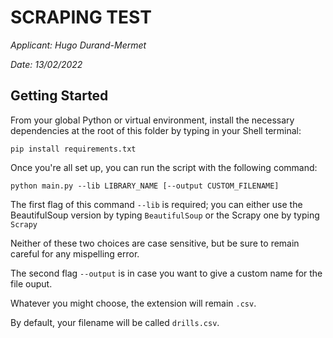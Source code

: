 # SCRAPING TEST

*Applicant: Hugo Durand-Mermet*

*Date: 13/02/2022*

## Getting Started

From your global Python or virtual environment, install the necessary dependencies at the root of this folder by typing in your Shell terminal:
```Shell
pip install requirements.txt
```
Once you're all set up, you can run the script with the following command:
```Shell
python main.py --lib LIBRARY_NAME [--output CUSTOM_FILENAME]
```

The first flag of this command ```--lib``` is required; you can either use the BeautifulSoup version by typing ```BeautifulSoup``` or the Scrapy one by typing ```Scrapy```

Neither of these two choices are case sensitive, but be sure to remain careful for any mispelling error.

The second flag ```--output``` is in case you want to give a custom name for the file ouput.

Whatever you might choose, the extension will remain `.csv`.

By default, your filename will be called `drills.csv`.
